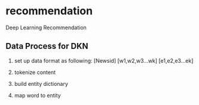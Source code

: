 # recommendation
Deep Learning Recommendation

## Data Process for DKN

1. set up data format as following:
  [Newsid] [w1,w2,w3...wk] [e1,e2,e3...ek]

2. tokenize content

3. build entity dictionary

4. map word to entity
